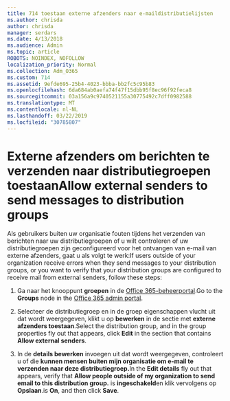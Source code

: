 ```yaml
---
title: 714 toestaan externe afzenders naar e-maildistributielijsten
ms.author: chrisda
author: chrisda
manager: serdars
ms.date: 4/13/2018
ms.audience: Admin
ms.topic: article
ROBOTS: NOINDEX, NOFOLLOW
localization_priority: Normal
ms.collection: Adm_O365
ms.custom: 714
ms.assetid: 9efde695-25b4-4023-bbba-bb2fc5c95b83
ms.openlocfilehash: 6da684ab0aefa74f47f15dbb95f8ec96f92feca8
ms.sourcegitcommit: 03a156a9c9740521155a30775492c7dff0982588
ms.translationtype: MT
ms.contentlocale: nl-NL
ms.lasthandoff: 03/22/2019
ms.locfileid: "30785807"
---
```

# <a name="allow-external-senders-to-send-messages-to-distribution-groups"></a><span data-ttu-id="68fbf-102">Externe afzenders om berichten te verzenden naar distributiegroepen toestaan</span><span class="sxs-lookup"><span data-stu-id="68fbf-102">Allow external senders to send messages to distribution groups</span></span>

<span data-ttu-id="68fbf-103">Als gebruikers buiten uw organisatie fouten tijdens het verzenden van berichten naar uw distributiegroepen of u wilt controleren of uw distributiegroepen zijn geconfigureerd voor het ontvangen van e-mail van externe afzenders, gaat u als volgt te werk:</span><span class="sxs-lookup"><span data-stu-id="68fbf-103">If users outside of your organization receive errors when they send messages to your distribution groups, or you want to verify that your distribution groups are configured to receive mail from external senders, follow these steps:</span></span>
  
1. <span data-ttu-id="68fbf-104">Ga naar het knooppunt **groepen** in de [Office 365-beheerportal](https://portal.office.com/adminportal/home#/groups).</span><span class="sxs-lookup"><span data-stu-id="68fbf-104">Go to the **Groups** node in the [Office 365 admin portal](https://portal.office.com/adminportal/home#/groups).</span></span>
    
2. <span data-ttu-id="68fbf-105">Selecteer de distributiegroep en in de groep eigenschappen vlucht uit dat wordt weergegeven, klikt u op **bewerken** in de sectie met **externe afzenders toestaan**.</span><span class="sxs-lookup"><span data-stu-id="68fbf-105">Select the distribution group, and in the group properties fly out that appears, click **Edit** in the section that contains **Allow external senders**.</span></span>
    
3. <span data-ttu-id="68fbf-106">In de **details bewerken** invoegen uit dat wordt weergegeven, controleert u of die **kunnen mensen buiten mijn organisatie om e-mail te verzenden naar deze distributiegroep.**</span><span class="sxs-lookup"><span data-stu-id="68fbf-106">In the **Edit details** fly out that appears, verify that **Allow people outside of my organization to send email to this distribution group.**</span></span> <span data-ttu-id="68fbf-107">is **ingeschakeld**en klik vervolgens op **Opslaan**.</span><span class="sxs-lookup"><span data-stu-id="68fbf-107">is **On**, and then click **Save**.</span></span>
    

